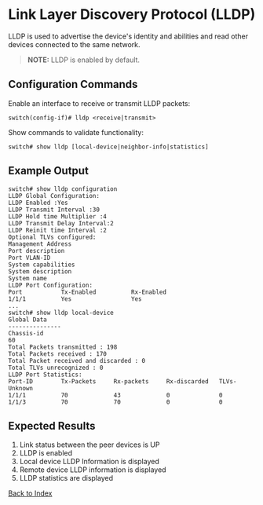 # Link Layer Discovery Protocol (LLDP) 

LLDP is used to advertise the device's identity and abilities and read other devices connected to the same network. 

> **NOTE:** LLDP is enabled by default. 

## Configuration Commands

Enable an interface to receive or transmit LLDP packets: 

```text
switch(config-if)# lldp <receive|transmit>
```

Show commands to validate functionality:  

```text
switch# show lldp [local-device|neighbor-info|statistics]
```

## Example Output 

```text
switch# show lldp configuration
LLDP Global Configuration:
LLDP Enabled :Yes
LLDP Transmit Interval :30
LLDP Hold time Multiplier :4
LLDP Transmit Delay Interval:2
LLDP Reinit time Interval :2
Optional TLVs configured:
Management Address
Port description
Port VLAN-ID
System capabilities
System description
System name
LLDP Port Configuration:
Port           Tx-Enabled          Rx-Enabled
1/1/1          Yes                 Yes
...
switch# show lldp local-device
Global Data
---------------
Chassis-id
60 
Total Packets transmitted : 198
Total Packets received : 170
Total Packet received and discarded : 0
Total TLVs unrecognized : 0
LLDP Port Statistics:
Port-ID        Tx-Packets     Rx-packets     Rx-discarded   TLVs-Unknown
1/1/1          70             43             0              0
1/1/3          70             70             0              0
```

## Expected Results 

1. Link status between the peer devices is UP
2. LLDP is enabled
3. Local device LLDP Information is displayed
4. Remote device LLDP information is displayed 
5. LLDP statistics are displayed 


[Back to Index](../index.md)

